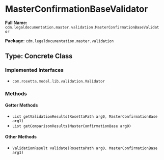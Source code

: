 # MasterConfirmationBaseValidator

**Full Name:** `cdm.legaldocumentation.master.validation.MasterConfirmationBaseValidator`

**Package:** `cdm.legaldocumentation.master.validation`

## Type: Concrete Class

### Implemented Interfaces

- `com.rosetta.model.lib.validation.Validator`

### Methods

#### Getter Methods

- `List getValidationResults(RosettaPath arg0, MasterConfirmationBase arg1)`
- `List getComparisonResults(MasterConfirmationBase arg0)`

#### Other Methods

- `ValidationResult validate(RosettaPath arg0, MasterConfirmationBase arg1)`

